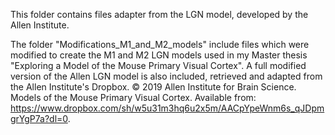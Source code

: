This folder contains files adapter from the LGN model, developed by the Allen Institute.   


The folder "Modifications_M1_and_M2_models" include files which were modified to create the M1 and M2 LGN models 
used in my Master thesis "Exploring a Model of the Mouse Primary Visual Cortex". A full modified version of the Allen LGN model is also included, retrieved and adapted from the Allen Institute's Dropbox. 
© 2019 Allen Institute for Brain Science. Models of the Mouse Primary Visual Cortex. 
Available from: https://www.dropbox.com/sh/w5u31m3hq6u2x5m/AACpYpeWnm6s_qJDpmgrYgP7a?dl=0.
